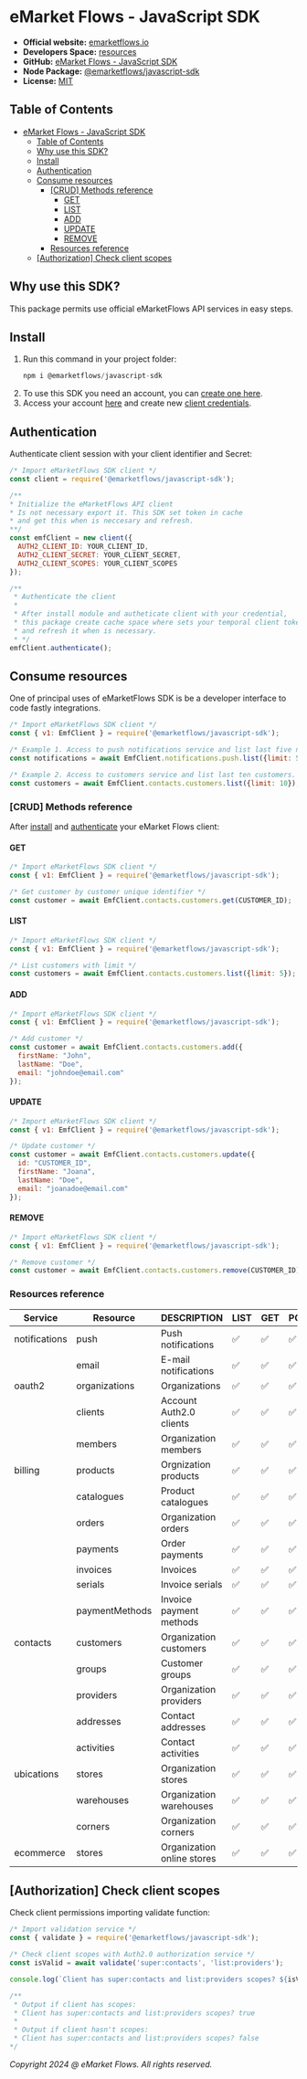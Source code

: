 # eMarket Flows - JavaScript SDK

- **Official website:** [emarketflows.io](https://emarketflows.io)
- **Developers Space:** [resources](https://emarketflows.io/developers)
- **GitHub:** [eMarket Flows - JavaScript SDK](https://github.com/eMarket-Flows/javascript-sdk)
- **Node Package:** [@emarketflows/javascript-sdk](https://www.npmjs.com/package/@emarketflows/javascript-sdk)
- **License:** [MIT](https://github.com/eMarket-Flows/javascript-sdk/blob/master/LICENSE.md)

## Table of Contents
- [eMarket Flows - JavaScript SDK](#emarket-flows---javascript-sdk)
  - [Table of Contents](#table-of-contents)
  - [Why use this SDK?](#why-use-this-sdk)
  - [Install](#install)
  - [Authentication](#authentication)
  - [Consume resources](#consume-resources)
    - [\[CRUD\] Methods reference](#crud-methods-reference)
      - [GET](#get)
      - [LIST](#list)
      - [ADD](#add)
      - [UPDATE](#update)
      - [REMOVE](#remove)
    - [Resources reference](#resources-reference)
  - [\[Authorization\] Check client scopes](#authorization-check-client-scopes)

## Why use this SDK?

This package permits use official eMarketFlows API services in easy steps.

## Install

1. Run this command in your project folder:
   ```js
   npm i @emarketflows/javascript-sdk
   ```
2. To use this SDK you need an account, you can [create one here](#).
3. Access your account [here](https://emarketflows.io/login) and create new [client credentials](#).

## Authentication

Authenticate client session with your client identifier and Secret:
```js
/* Import eMarketFlows SDK client */
const client = require('@emarketflows/javascript-sdk');

/** 
* Initialize the eMarketFlows API client
* Is not necessary export it. This SDK set token in cache
* and get this when is neccesary and refresh.
**/
const emfClient = new client({
  AUTH2_CLIENT_ID: YOUR_CLIENT_ID,
  AUTH2_CLIENT_SECRET: YOUR_CLIENT_SECRET,
  AUTH2_CLIENT_SCOPES: YOUR_CLIENT_SCOPES
});

/**
 * Authenticate the client
 * 
 * After install module and autheticate client with your credential, 
 * this package create cache space where sets your temporal client token
 * and refresh it when is necessary.
 * */
emfClient.authenticate();
```
## Consume resources

One of principal uses of eMarketFlows SDK is be a developer interface to code fastly integrations.

```js
/* Import eMarketFlows SDK client */
const { v1: EmfClient } = require('@emarketflows/javascript-sdk');

/* Example 1. Access to push notifications service and list last five notifications. */
const notifications = await EmfClient.notifications.push.list({limit: 5});

/* Example 2. Access to customers service and list last ten customers. */
const customers = await EmfClient.contacts.customers.list({limit: 10});
```

### [CRUD] Methods reference

After [install](#install) and [authenticate](#authentication) your eMarket Flows client:

#### GET

```js
/* Import eMarketFlows SDK client */
const { v1: EmfClient } = require('@emarketflows/javascript-sdk');

/* Get customer by customer unique identifier */
const customer = await EmfClient.contacts.customers.get(CUSTOMER_ID);
```

#### LIST

```js
/* Import eMarketFlows SDK client */
const { v1: EmfClient } = require('@emarketflows/javascript-sdk');

/* List customers with limit */
const customers = await EmfClient.contacts.customers.list({limit: 5});
```

#### ADD

```js
/* Import eMarketFlows SDK client */
const { v1: EmfClient } = require('@emarketflows/javascript-sdk');

/* Add customer */
const customer = await EmfClient.contacts.customers.add({
  firstName: "John",
  lastName: "Doe",
  email: "johndoe@email.com"
});
```

#### UPDATE

```js
/* Import eMarketFlows SDK client */
const { v1: EmfClient } = require('@emarketflows/javascript-sdk');

/* Update customer */
const customer = await EmfClient.contacts.customers.update({
  id: "CUSTOMER_ID",
  firstName: "Joana",
  lastName: "Doe",
  email: "joanadoe@email.com"
});
```

#### REMOVE

```js
/* Import eMarketFlows SDK client */
const { v1: EmfClient } = require('@emarketflows/javascript-sdk');

/* Remove customer */
const customer = await EmfClient.contacts.customers.remove(CUSTOMER_ID);
```

### Resources reference

| Service | Resource | DESCRIPTION | LIST | GET | POST | PUT | DELETE |
| -------- | ------- | ------- | ------- | ------- | ------- | ------- | ------- |
| notifications  | push | Push notifications | ✅ | ✅ | ✅ | ✅ | ✅ |
|  | email | E-mail notifications  | ✅ | ✅ | ✅ | ✅ | ✅ |
| oauth2  | organizations | Organizations  | ✅ | ✅ | ✅ | ✅ | ❌ |
|  | clients | Account Auth2.0 clients | ✅ | ✅ | ✅ | ✅ | ✅ |
|  | members | Organization members | ✅ | ✅ | ✅ | ✅ | ✅ |
| billing  | products | Orgnization products | ✅ | ✅ | ✅ | ✅ | ✅ |
|  | catalogues | Product catalogues | ✅ | ✅ | ✅ | ✅ | ✅ |
|  | orders | Organization orders | ✅ | ✅ | ✅ | ✅ | ✅ |
|  | payments | Order payments | ✅ | ✅ | ✅ | ✅ | ✅ |
|  | invoices | Invoices | ✅ | ✅ | ✅ | ✅ | ✅ |
|  | serials | Invoice serials | ✅ | ✅ | ✅ | ✅ | ✅ |
|  | paymentMethods | Invoice payment methods | ✅ | ✅ | ✅ | ✅ | ✅ |
| contacts  | customers | Organization customers | ✅ | ✅ | ✅ | ✅ | ✅ |
|  | groups | Customer groups | ✅ | ✅ | ✅ | ✅ | ✅ |
|  | providers | Organization providers | ✅ | ✅ | ✅ | ✅ | ✅ |
|  | addresses | Contact addresses | ✅ | ✅ | ✅ | ✅ | ✅ |
|  | activities | Contact activities | ✅ | ✅ | ✅ | ✅ | ✅ |
| ubications  | stores | Organization stores | ✅ | ✅ | ✅ | ✅ | ✅ |
|  | warehouses | Organization warehouses | ✅ | ✅ | ✅ | ✅ | ✅ |
|  | corners | Organization corners | ✅ | ✅ | ✅ | ✅ | ✅ |
| ecommerce  | stores | Organization online stores | ✅ | ✅ | ✅ | ✅ | ✅ |

## [Authorization] Check client scopes

Check client permissions importing validate function:
```js
/* Import validation service */
const { validate } = require('@emarketflows/javascript-sdk');

/* Check client scopes with Auth2.0 authorization service */
const isValid = await validate('super:contacts', 'list:providers');

console.log(`Client has super:contacts and list:providers scopes? ${isValid}`);

/**
 * Output if client has scopes: 
 * Client has super:contacts and list:providers scopes? true
 * 
 * Output if client hasn't scopes:
 * Client has super:contacts and list:providers scopes? false
*/
```

*Copyright 2024 @ eMarket Flows. All rights reserved.*